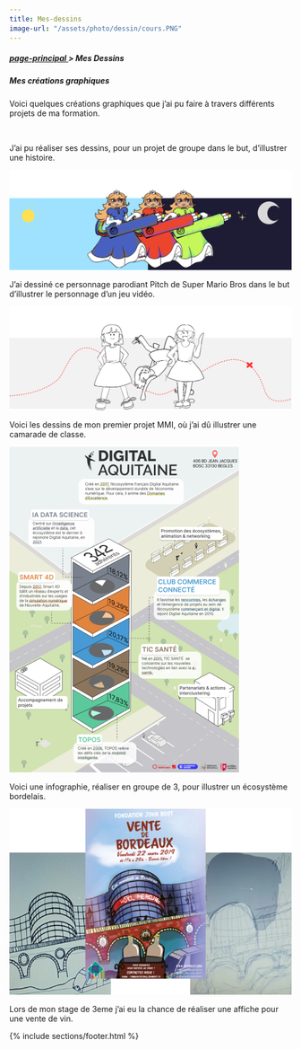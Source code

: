 ```yaml
---
title: Mes-dessins
image-url: "/assets/photo/dessin/cours.PNG"
---
```


<section class="file-ariane">
    <h5><a href="./../index.html">page-principal </a>> Mes Dessins</h5>
</section>

<section class = "section-dessin ">
    <h5>Mes créations graphiques</h5>
    <div class="surligne"></div>
    <p class="description-global">Voici quelques créations graphiques que j’ai pu faire à travers différents projets de ma formation. <p>
    <div class="div-projet1 center">
        <img src="/assets/photo/dessin/projet1.svg" class="projet1" alt="">
        <p class="description projet1">J’ai pu réaliser ses dessins, pour un projet de groupe dans le but, d’illustrer une histoire.</p>
    </div>
    <div class="div-projet2 center">
        <img src="/assets/photo/dessin/projet2.png" class="projet2" alt="">
        <p class="description projet2">J’ai dessiné ce personnage parodiant Pitch de Super Mario Bros dans le but d’illustrer le personnage d’un jeu vidéo.</p>
    </div>
    <div class="div-projet3 center">
        <img src="/assets/photo/dessin/projet3.svg" class="projet3" alt="">
        <p class="description projet3">Voici les dessins de mon premier projet MMI, où j’ai dû illustrer une camarade de classe.</p>
    </div>
    <div class="div-projet4 center">
        <img src="/assets/photo/dessin/infographie.png" alt="">
        <p class="description projet3">Voici une infographie, réaliser en groupe de 3, pour illustrer un écosystème bordelais.</p>
    </div>
    <div class="div-projet5 center">
        <img src="/assets/photo/dessin/stage.png" alt="">
        <p class="description stage">Lors de mon stage de 3eme j’ai eu la chance de réaliser une affiche pour une vente de vin.</p>
    </div>


{% include sections/footer.html %}